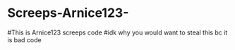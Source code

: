# Screeps-Arnice123-

#This is Arnice123 screeps code
#idk why you would want to steal this bc it is bad code

